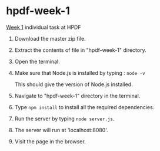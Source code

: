# hpdf-week-1
[Week 1](https://goo.gl/oYJkGs) individual task at HPDF

1. Download the master zip file.
1. Extract the contents of file in "hpdf-week-1" directory.
1. Open the terminal.
1. Make sure that Node.js is installed by typing : `node -v`

   This should give the version of Node.js installed.
1. Navigate to "hpdf-week-1" directory in the terminal.
1. Type `npm install` to install all the required dependencies.
1. Run the server by typing `node server.js`.
1. The server will run at 'localhost:8080'.
1. Visit the page in the browser.



